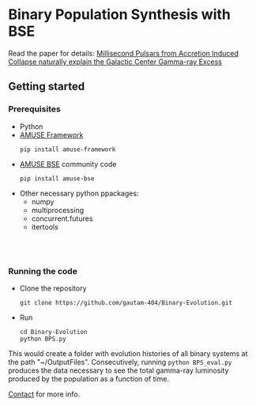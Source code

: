 # Binary Population Synthesis with BSE

Read the paper for details: [Millisecond Pulsars from Accretion Induced Collapse naturally explain the Galactic Center Gamma-ray Excess](https://arxiv.org/abs/2106.00222)

## Getting started

### Prerequisites
* Python
* [AMUSE Framework](https://github.com/amusecode/amuse)
    <br> 
    ```
    pip install amuse-framework
    ```
* [AMUSE BSE](https://amuse.readthedocs.io/en/latest/reference/available-codes.html#bse) community code
    <br> 
    ```
    pip install amuse-bse
    ```
* Other necessary python ppackages:
    * numpy
    * multiprocessing
    * concurrent.futures
    * itertools
<br>
<br>

### Running the code
* Clone the repository
    ```
    git clone https://github.com/gautam-404/Binary-Evolution.git
    ```
* Run 
    ```
    cd Binary-Evolution
    python BPS.py
    ```
This would create a folder with evolution histories of all binary systems at the path "~/OutputFiles". Consecutively, running `python BPS_eval.py` produces the data necessary to see the total gamma-ray luminosity produced by the population as a function of time. 

[Contact](mailto:anujgautam11@gmail.com) for more info.
